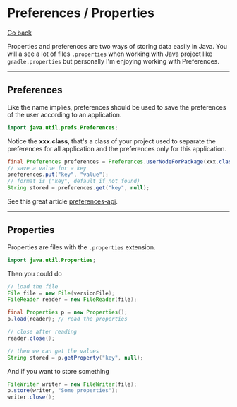 # Preferences / Properties

[Go back](..)

Properties and preferences are two ways of storing
data easily in Java. You will a see a lot of
files ``.properties`` when working with Java
project like ``gradle.properties`` but personally
I'm enjoying working with Preferences.

<hr class="sr">

## Preferences

Like the name implies, preferences should be used
to save the preferences of the user according to
an application.

```java
import java.util.prefs.Preferences;
```

Notice the **xxx.class**, that's a class of your project used
to separate the preferences for all application and the
preferences only for this application.

```java
final Preferences preferences = Preferences.userNodeForPackage(xxx.class);
// save a value for a key
preferences.put("key", "value");
// format is ("key", default_if_not_found)
String stored = preferences.get("key", null);
``` 

See this great article [preferences-api](https://www.amitph.com/introduction-to-java-preferences-api/).

<hr class="sl">

## Properties

Properties are files with the ``.properties`` extension.

````java
import java.util.Properties;
````

Then you could do

```java
// load the file
File file = new File(versionFile);
FileReader reader = new FileReader(file);

final Properties p = new Properties();
p.load(reader); // read the properties

// close after reading
reader.close();

// then we can get the values
String stored = p.getProperty("key", null);
```

And if you want to store something

```java
FileWriter writer = new FileWriter(file);
p.store(writer, "Some properties");
writer.close();
```